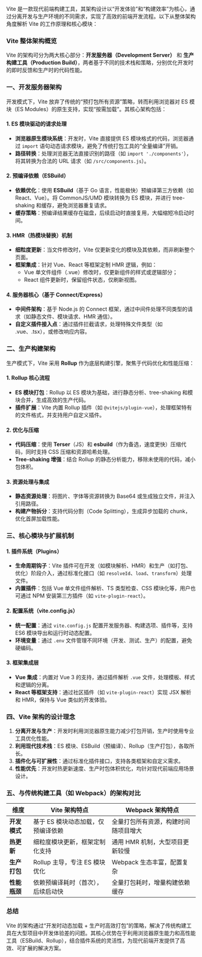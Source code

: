 Vite 是一款现代前端构建工具，其架构设计以“开发体验”和“构建效率”为核心，通过分离开发与生产环境的不同需求，实现了高效的前端开发流程。以下从整体架构角度解析 Vite 的工作原理和核心模块：


### **Vite 整体架构概览**
Vite 的架构可分为两大核心部分：**开发服务器（Development Server）** 和 **生产构建工具（Production Build）**，两者基于不同的技术栈和策略，分别优化开发时的即时反馈和生产时的代码性能。


### **一、开发服务器架构**
开发模式下，Vite 放弃了传统的“预打包所有资源”策略，转而利用浏览器对 ES 模块（ES Modules）的原生支持，实现“按需加载”。其核心架构包括：

#### 1. **ES 模块驱动的请求处理**
- **浏览器原生模块系统**：开发时，Vite 直接提供 ES 模块格式的代码，浏览器通过 `import` 语句动态请求模块，避免了传统打包工具的“全量编译”开销。
- **路径转换**：处理浏览器无法直接识别的路径（如 `import './components'`），将其转换为合法的 URL 请求（如 `/src/components.js`）。

#### 2. **预编译依赖（ESBuild）**
- **依赖优化**：使用 **ESBuild**（基于 Go 语言，性能极快）预编译第三方依赖（如 React、Vue）。将 CommonJS/UMD 模块转换为 ES 模块，并进行 tree-shaking 和缓存，避免浏览器重复请求。
- **缓存策略**：预编译结果缓存在磁盘，后续启动时直接复用，大幅缩短冷启动时间。

#### 3. **HMR（热模块替换）机制**
- **细粒度更新**：当文件修改时，Vite 仅更新变化的模块及其依赖，而非刷新整个页面。
- **框架集成**：针对 Vue、React 等框架定制 HMR 逻辑，例如：
  - Vue 单文件组件（.vue）修改时，仅更新组件的样式或逻辑部分；
  - React 组件更新时，保留组件状态，仅刷新视图。

#### 4. **服务器核心（基于 Connect/Express）**
- **中间件架构**：基于 Node.js 的 Connect 框架，通过中间件处理不同类型的请求（如静态文件、模块请求、HMR 通信）。
- **自定义插件接入点**：通过插件拦截请求，处理特殊文件类型（如 .vue、.tsx），或修改响应内容。


### **二、生产构建架构**
生产模式下，Vite 采用 **Rollup** 作为底层构建引擎，聚焦于代码优化和性能压缩：

#### 1. **Rollup 核心流程**
- **ES 模块打包**：Rollup 以 ES 模块为基础，进行静态分析、tree-shaking 和模块合并，生成高效的生产代码。
- **插件扩展**：Vite 内置 Rollup 插件（如 `@vitejs/plugin-vue`），处理框架特有的文件格式，并支持用户自定义插件。

#### 2. **优化与压缩**
- **代码压缩**：使用 **Terser**（JS）和 **esbuild**（作为备选，速度更快）压缩代码，同时支持 CSS 压缩和资源哈希处理。
- **Tree-shaking 增强**：结合 Rollup 的静态分析能力，移除未使用的代码，减小包体积。

#### 3. **资源处理与集成**
- **静态资源处理**：将图片、字体等资源转换为 Base64 或生成独立文件，并注入引用路径。
- **构建产物拆分**：支持代码分割（Code Splitting），生成异步加载的 chunk，优化首屏加载性能。


### **三、核心模块与扩展机制**
#### 1. **插件系统（Plugins）**
- **生命周期钩子**：Vite 插件可在开发（如模块解析、HMR）和生产（如打包、优化）阶段介入，通过标准化接口（如 `resolveId`、`load`、`transform`）处理文件。
- **内置插件**：包括 Vue 单文件组件解析、TS 类型检查、CSS 模块化等，用户也可通过 NPM 安装第三方插件（如 `vite-plugin-react`）。

#### 2. **配置系统（vite.config.js）**
- **统一配置**：通过 `vite.config.js` 配置开发服务器、构建选项、插件等，支持 ES6 模块导出和运行时动态配置。
- **环境变量**：通过 `.env` 文件管理不同环境（开发、测试、生产）的配置，避免硬编码。

#### 3. **框架集成层**
- **Vue 集成**：内置对 Vue 3 的支持，通过插件解析 `.vue` 文件，处理模板、样式和逻辑的分离。
- **React 等框架支持**：通过社区插件（如 `vite-plugin-react`）实现 JSX 解析和 HMR，保持与 Vue 类似的开发体验。


### **四、Vite 架构的设计理念**
1. **分离开发与生产**：开发时利用浏览器原生能力减少打包开销，生产时使用专业工具优化性能。
2. **利用现代技术栈**：ES 模块、ESBuild（预编译）、Rollup（生产打包），各取所长。
3. **插件化与可扩展性**：通过标准化插件接口，支持各类框架和自定义需求。
4. **性能优先**：开发时热更新速度、生产时包体积优化，均针对现代前端应用场景设计。


### **五、与传统构建工具（如 Webpack）的架构对比**
| 维度         | Vite 架构特点                          | Webpack 架构特点                      |
|--------------|---------------------------------------|---------------------------------------|
| **开发模式** | 基于 ES 模块动态加载，仅预编译依赖     | 全量打包所有资源，构建时间随项目增大 |
| **热更新**   | 细粒度模块更新，框架定制化支持        | 通用 HMR 机制，大型项目更新较慢       |
| **生产打包** | Rollup 主导，专注 ES 模块优化         | Webpack 生态丰富，配置复杂           |
| **性能瓶颈** | 依赖预编译耗时（首次），后续启动快    | 全量打包耗时，增量构建依赖缓存       |


### **总结**
Vite 的架构通过“开发时动态加载 + 生产时高效打包”的策略，解决了传统构建工具在大型项目中开发体验差的问题。其核心优势在于利用浏览器原生能力和高性能工具（ESBuild、Rollup），结合插件系统的灵活性，为现代前端开发提供了高效、可扩展的解决方案。